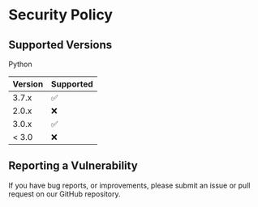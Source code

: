 # Security Policy

## Supported Versions

Python 

| Version | Supported          |
| ------- | ------------------ |
| 3.7.x   | :white_check_mark: |
| 2.0.x   | :x:                |
| 3.0.x   | :white_check_mark: |
| < 3.0   | :x:                |

## Reporting a Vulnerability

If you have bug reports, or improvements, please submit an issue or pull request on our GitHub repository.
